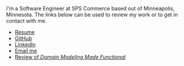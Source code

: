 I'm a Software Engineer at SPS Commerce based out of Minneapolis, Minnesota.
The links below can be used to review my work or to get in contact with me.

- <a href="/resume">Resume</a>
- <a href="https://github.com/eoncarlyle">GitHub</a>
- <a href="https://www.linkedin.com/in/iain-schmitt/">LinkedIn</a>
- <a href="mailto:contact@iainschmitt.com">Email me</a>
- <a href="/post/ddmf-review">Review of _Domain Modeling Made Functional_</a>
